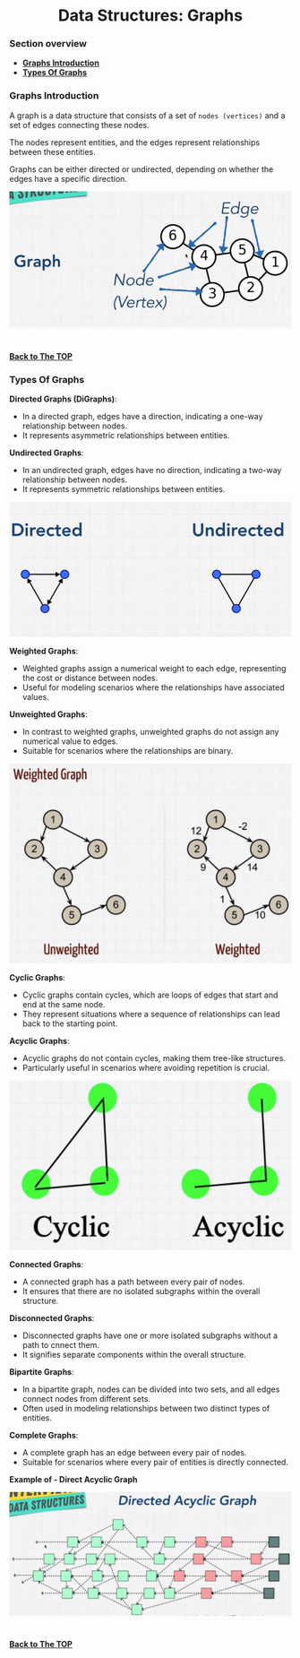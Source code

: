 <h1 align="center">Data Structures: Graphs</h1>

### Section overview
* **[Graphs Introduction](#graphs-introduction)**
* **[Types Of Graphs](#types-of-graphs)**

### Graphs Introduction
A graph is a data structure that consists of a set of ``nodes (vertices)`` and a set of edges connecting these nodes. 

The nodes represent entities, and the edges represent relationships between these entities. 

Graphs can be either directed or undirected, depending on whether the edges have a specific direction.

![Graphs](https://github.com/tsokac2/-_-_Data_Structures_Algorithms/blob/main/src/26.JPG)

#
**[Back to The TOP](#section-overview)**

### Types Of Graphs

**Directed Graphs (DiGraphs)**:
- In a directed graph, edges have a direction, indicating a one-way relationship between nodes.
- It represents asymmetric relationships between entities.

**Undirected Graphs**:
- In an undirected graph, edges have no direction, indicating a two-way relationship between nodes.
- It represents symmetric relationships between entities.

![Directed](https://github.com/tsokac2/-_-_Data_Structures_Algorithms/blob/main/src/27.JPG)

**Weighted Graphs**:

- Weighted graphs assign a numerical weight to each edge, representing the cost or distance between nodes.
- Useful for modeling scenarios where the relationships have associated values.

**Unweighted Graphs**:

- In contrast to weighted graphs, unweighted graphs do not assign any numerical value to edges.
- Suitable for scenarios where the relationships are binary.

![Unweighted](https://github.com/tsokac2/-_-_Data_Structures_Algorithms/blob/main/src/28.JPG)

**Cyclic Graphs**:

- Cyclic graphs contain cycles, which are loops of edges that start and end at the same node.
- They represent situations where a sequence of relationships can lead back to the starting point.

**Acyclic Graphs**:
- Acyclic graphs do not contain cycles, making them tree-like structures.
- Particularly useful in scenarios where avoiding repetition is crucial.

![Cyclic](https://github.com/tsokac2/-_-_Data_Structures_Algorithms/blob/main/src/29.JPG)

**Connected Graphs**:
- A connected graph has a path between every pair of nodes.
- It ensures that there are no isolated subgraphs within the overall structure.

**Disconnected Graphs**:
- Disconnected graphs have one or more isolated subgraphs without a path to cnnect them.
- It signifies separate components within the overall structure.

**Bipartite Graphs**:
- In a bipartite graph, nodes can be divided into two sets, and all edges connect nodes from different sets.
- Often used in modeling relationships between two distinct types of entities.

**Complete Graphs**:
- A complete graph has an edge between every pair of nodes.
- Suitable for scenarios where every pair of entities is directly connected.

**Example of - Direct Acyclic Graph**

![Direct Acyclic Graph](https://github.com/tsokac2/-_-_Data_Structures_Algorithms/blob/main/src/30.JPG)

#
**[Back to The TOP](#section-overview)**